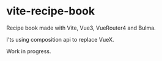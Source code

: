 # vite-recipe-book

Recipe book made with Vite, Vue3, VueRouter4 and Bulma.

I'ts using composition api to replace VueX.

Work in progress.
